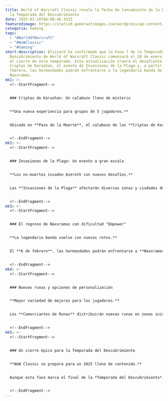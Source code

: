 ```yaml
---
title: World of Warcraft Classic revela la fecha de lanzamiento de la Fase 7 de
  la Temporada del Descubrimiento
date: 2025-01-16T06:09:46.433Z
featuredimage: https://static0.gamerantimages.com/wordpress/wp-content/uploads/2025/01/world-of-warcraft-classic-season-of-discovery-logo-karazhan-crypts-background.jpg?q=70&fit=crop&w=1140&h=&dpr=1
categoria: Gaming
tags:
  - "#WorldOfWarcraft"
  - "#WoWClassic"
  - "#Gaming"
short-description: Blizzard ha confirmado que la Fase 7 de la Temporada del
  Descubrimiento de World of Warcraft Classic comenzará el 28 de enero, marcando
  el cierre de esta temporada. Esta actualización traerá el desafiante calabozo
  Criptas de Karazhan, el evento de Invasiones de la Plaga y, a partir del 6 de
  febrero, las hermandades podrán enfrentarse a la legendaria banda de
  Naxxramas.
mk1: >-
  <!--StartFragment-->


  ### Criptas de Karazhan: Un calabozo lleno de misterio


  **Una nueva experiencia para grupos de 5 jugadores.**


  Ubicado en **Paso de la Muerte**, el calabozo de las **Criptas de Karazhan** llevará a los jugadores a explorar los oscuros pasadizos bajo la icónica torre. Esta mazmorra representa una versión previa al asalto de 10 jugadores que se presentó en *The Burning Crusade*.


  <!--EndFragment-->
mk2: >-
  <!--StartFragment-->


  ### Invasiones de la Plaga: Un evento a gran escala


  **Los no-muertos invaden Azeroth con nuevos desafíos.**


  Las **Invasiones de la Plaga** afectarán diversas zonas y ciudades de **Kalimdor** y los **Reinos del Este**. Los jugadores podrán aceptar nuevas misiones en **Capilla de la Esperanza de la Luz** y recolectar **Runas Necróticas** para obtener objetos consumibles especiales.


  <!--EndFragment-->
mk3: >-
  <!--StartFragment-->


  ### El regreso de Naxxramas con dificultad "Empower"


  **La legendaria banda vuelve con nuevos retos.**


  El **6 de febrero**, las hermandades podrán enfrentarse a **Naxxramas**. Esta versión introduce la opción de dificultad **"Empower"**, que incrementará los desafíos en cada ala del asalto. Tras completar las cuatro alas, los jugadores podrán acceder a la **Guarida de Sapphiron** para enfrentar a **Sapphiron** y **Kel'Thuzad**.


  <!--EndFragment-->
mk4: >-
  <!--StartFragment-->


  ### Nuevas runas y opciones de personalización


  **Mayor variedad de mejoras para los jugadores.**


  Los **Comerciantes de Runas** distribuirán nuevas runas en zonas iniciales y capitales, ofreciendo a los jugadores opciones adicionales para personalizar sus habilidades y estrategias en combate.


  <!--EndFragment-->
mk5: >-
  <!--StartFragment-->


  ### Un cierre épico para la Temporada del Descubrimiento


  **WoW Classic se prepara para un 2025 lleno de contenido.**


  Aunque esta fase marca el final de la *Temporada del Descubrimiento*, Blizzard promete más contenido para *World of Warcraft Classic* en 2025. Las próximas actualizaciones definirán el futuro de los **reinos estacionales** y ofrecerán nuevas aventuras a los jugadores.


  <!--EndFragment-->
---
```

